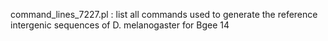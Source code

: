 command_lines_7227.pl : list all commands used to generate the reference intergenic sequences of D. melanogaster for Bgee 14
